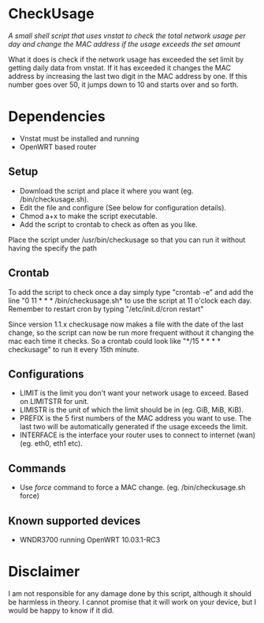 CheckUsage
====

*A small shell script that uses vnstat to check the total network usage per day and change the MAC address if the usage exceeds the set amount*

What it does is check if the network usage has exceeded the set limit by getting daily data from vnstat. If it has exceeded it changes the MAC address by increasing the last two digit in the MAC address by one. If this number goes over 50, it jumps down to 10 and starts over and so forth.

# Dependencies

* Vnstat must be installed and running
* OpenWRT based router

## Setup

* Download the script and place it where you want (eg. /bin/checkusage.sh).
* Edit the file and configure (See below for configuration details).
* Chmod a+x to make the script executable.
* Add the script to crontab to check as often as you like.

Place the script under /usr/bin/checkusage so that you can run it without having the specify the path

## Crontab

To add the script to check once a day simply type "crontab -e" and add the line "0 11 \* \* \* /bin/checkusage.sh* to use the script at 11 o'clock each day.
Remember to restart cron by typing "/etc/init.d/cron restart"

Since version 1.1.x checkusage now makes a file with the date of the last change, so the script can now be run more frequent without it changing the mac each time it checks. So a crontab could look like "\*/15 \* \* \* \* checkusage" to run it every 15th minute.

## Configurations
* LIMIT is the limit you don't want your network usage to exceed. Based on LIMITSTR for unit.
* LIMISTR is the unit of which the limit should be in (eg. GiB, MiB, KiB).
* PREFIX is the 5 first numbers of the MAC address you want to use. The last two will be automatically generated if the usage exceeds the limit.
* INTERFACE is the interface your router uses to connect to internet (wan) (eg. eth0, eth1 etc).

## Commands
* Use *force* command to force a MAC change. (eg. /bin/checkusage.sh force)

## Known supported devices

* WNDR3700 running OpenWRT 10.03.1-RC3

# Disclaimer

I am not responsible for any damage done by this script, although it should be harmless in theory. I cannot promise that it will work on your device, but I would be happy to know if it did.
